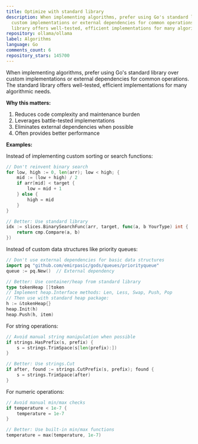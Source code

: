 ```yaml
---
title: Optimize with standard library
description: When implementing algorithms, prefer using Go's standard library over
  custom implementations or external dependencies for common operations. The standard
  library offers well-tested, efficient implementations for many algorithmic needs.
repository: ollama/ollama
label: Algorithms
language: Go
comments_count: 6
repository_stars: 145700
---
```


When implementing algorithms, prefer using Go's standard library over custom implementations or external dependencies for common operations. The standard library offers well-tested, efficient implementations for many algorithmic needs.

**Why this matters:**
1. Reduces code complexity and maintenance burden
2. Leverages battle-tested implementations
3. Eliminates external dependencies when possible
4. Often provides better performance

**Examples:**

Instead of implementing custom sorting or search functions:
```go
// Don't reinvent binary search
for low, high := 0, len(arr); low < high; {
    mid := (low + high) / 2
    if arr[mid] < target {
        low = mid + 1
    } else {
        high = mid
    }
}

// Better: Use standard library
idx := slices.BinarySearchFunc(arr, target, func(a, b YourType) int {
    return cmp.Compare(a, b)
})
```

Instead of custom data structures like priority queues:
```go
// Don't use external dependencies for basic data structures
import pq "github.com/emirpasic/gods/queues/priorityqueue"
queue := pq.New()  // External dependency

// Better: Use container/heap from standard library
type tokenHeap []token
// Implement heap.Interface methods: Len, Less, Swap, Push, Pop
// Then use with standard heap package:
h := &tokenHeap{}
heap.Init(h)
heap.Push(h, item)
```

For string operations:
```go
// Avoid manual string manipulation when possible
if strings.HasPrefix(s, prefix) {
    s = strings.TrimSpace(s[len(prefix):])
}

// Better: Use strings.Cut
if after, found := strings.CutPrefix(s, prefix); found {
    s = strings.TrimSpace(after)
}
```

For numeric operations:
```go
// Avoid manual min/max checks
if temperature < 1e-7 {
    temperature = 1e-7
}

// Better: Use built-in min/max functions
temperature = max(temperature, 1e-7)
```